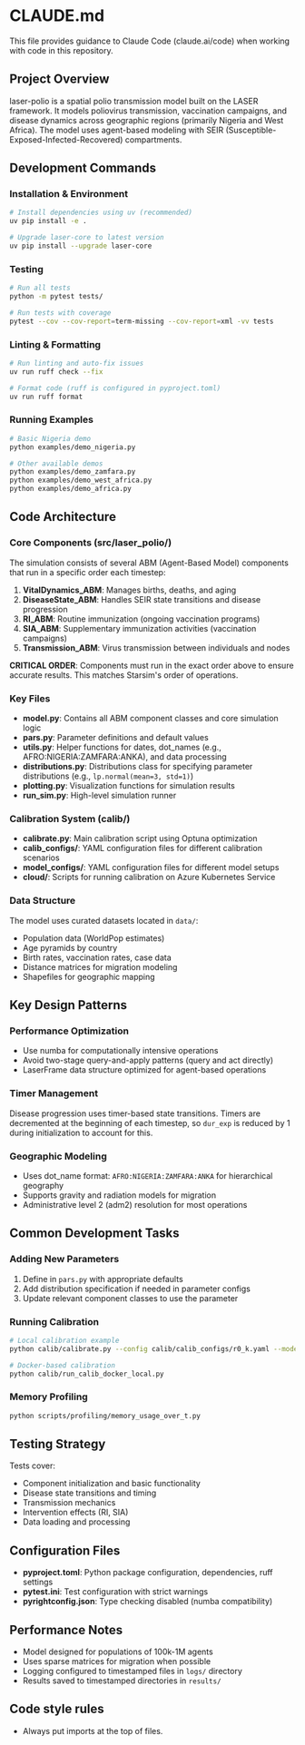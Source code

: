 # CLAUDE.md

This file provides guidance to Claude Code (claude.ai/code) when working with code in this repository.

## Project Overview

laser-polio is a spatial polio transmission model built on the LASER framework. It models poliovirus transmission, vaccination campaigns, and disease dynamics across geographic regions (primarily Nigeria and West Africa). The model uses agent-based modeling with SEIR (Susceptible-Exposed-Infected-Recovered) compartments.

## Development Commands

### Installation & Environment
```bash
# Install dependencies using uv (recommended)
uv pip install -e .

# Upgrade laser-core to latest version
uv pip install --upgrade laser-core
```

### Testing
```bash
# Run all tests
python -m pytest tests/

# Run tests with coverage
pytest --cov --cov-report=term-missing --cov-report=xml -vv tests
```

### Linting & Formatting
```bash
# Run linting and auto-fix issues
uv run ruff check --fix

# Format code (ruff is configured in pyproject.toml)
uv run ruff format
```

### Running Examples
```bash
# Basic Nigeria demo
python examples/demo_nigeria.py

# Other available demos
python examples/demo_zamfara.py
python examples/demo_west_africa.py
python examples/demo_africa.py
```

## Code Architecture

### Core Components (src/laser_polio/)

The simulation consists of several ABM (Agent-Based Model) components that run in a specific order each timestep:

1. **VitalDynamics_ABM**: Manages births, deaths, and aging
2. **DiseaseState_ABM**: Handles SEIR state transitions and disease progression
3. **RI_ABM**: Routine immunization (ongoing vaccination programs)
4. **SIA_ABM**: Supplementary immunization activities (vaccination campaigns)
5. **Transmission_ABM**: Virus transmission between individuals and nodes

**CRITICAL ORDER**: Components must run in the exact order above to ensure accurate results. This matches Starsim's order of operations.

### Key Files

- **model.py**: Contains all ABM component classes and core simulation logic
- **pars.py**: Parameter definitions and default values
- **utils.py**: Helper functions for dates, dot_names (e.g., AFRO:NIGERIA:ZAMFARA:ANKA), and data processing
- **distributions.py**: Distributions class for specifying parameter distributions (e.g., `lp.normal(mean=3, std=1)`)
- **plotting.py**: Visualization functions for simulation results
- **run_sim.py**: High-level simulation runner

### Calibration System (calib/)

- **calibrate.py**: Main calibration script using Optuna optimization
- **calib_configs/**: YAML configuration files for different calibration scenarios
- **model_configs/**: YAML configuration files for different model setups
- **cloud/**: Scripts for running calibration on Azure Kubernetes Service

### Data Structure

The model uses curated datasets located in `data/`:
- Population data (WorldPop estimates)
- Age pyramids by country
- Birth rates, vaccination rates, case data
- Distance matrices for migration modeling
- Shapefiles for geographic mapping

## Key Design Patterns

### Performance Optimization
- Use numba for computationally intensive operations
- Avoid two-stage query-and-apply patterns (query and act directly)
- LaserFrame data structure optimized for agent-based operations

### Timer Management
Disease progression uses timer-based state transitions. Timers are decremented at the beginning of each timestep, so `dur_exp` is reduced by 1 during initialization to account for this.

### Geographic Modeling
- Uses dot_name format: `AFRO:NIGERIA:ZAMFARA:ANKA` for hierarchical geography
- Supports gravity and radiation models for migration
- Administrative level 2 (adm2) resolution for most operations

## Common Development Tasks

### Adding New Parameters
1. Define in `pars.py` with appropriate defaults
2. Add distribution specification if needed in parameter configs
3. Update relevant component classes to use the parameter

### Running Calibration
```bash
# Local calibration example
python calib/calibrate.py --config calib/calib_configs/r0_k.yaml --model_config calib/model_configs/config_zamfara.yaml

# Docker-based calibration
python calib/run_calib_docker_local.py
```

### Memory Profiling
```bash
python scripts/profiling/memory_usage_over_t.py
```

## Testing Strategy

Tests cover:
- Component initialization and basic functionality
- Disease state transitions and timing
- Transmission mechanics
- Intervention effects (RI, SIA)
- Data loading and processing

## Configuration Files

- **pyproject.toml**: Python package configuration, dependencies, ruff settings
- **pytest.ini**: Test configuration with strict warnings
- **pyrightconfig.json**: Type checking disabled (numba compatibility)

## Performance Notes

- Model designed for populations of 100k-1M agents
- Uses sparse matrices for migration when possible
- Logging configured to timestamped files in `logs/` directory
- Results saved to timestamped directories in `results/`

## Code style rules
- Always put imports at the top of files. 

